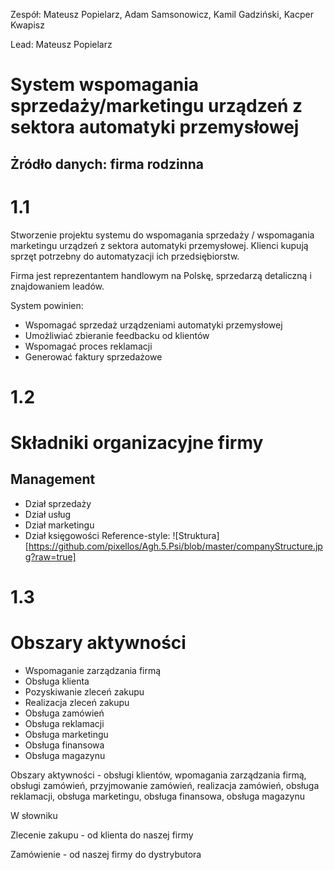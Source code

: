 
Zespół: Mateusz Popielarz, Adam Samsonowicz, Kamil Gadziński, Kacper Kwapisz

Lead: Mateusz Popielarz

# System wspomagania sprzedaży/marketingu urządzeń z sektora automatyki przemysłowej
## Żródło danych: firma rodzinna

# 1.1

Stworzenie projektu systemu do wspomagania sprzedaży / wspomagania marketingu urządzeń z sektora automatyki przemysłowej. Klienci kupują sprzęt potrzebny do automatyzacji ich przedsiębiorstw.

Firma jest reprezentantem handlowym na Polskę, sprzedarzą detaliczną i znajdowaniem leadów.

System powinien:
- Wspomagać sprzedaż urządzeniami automatyki przemysłowej
- Umożliwiać zbieranie feedbacku od klientów
- Wspomagać proces reklamacji
- Generować faktury sprzedażowe

# 1.2
# Składniki organizacyjne firmy
## Management
- Dział sprzedaży
- Dział usług
- Dział marketingu
- Dział księgowości
Reference-style: 
![Struktura][https://github.com/pixellos/Agh.5.Psi/blob/master/companyStructure.jpg?raw=true]


# 1.3
# Obszary aktywności
- Wspomaganie zarządzania firmą
- Obsługa klienta
- Pozyskiwanie zleceń zakupu
- Realizacja zleceń zakupu
- Obsługa zamówień
- Obsługa reklamacji
- Obsługa marketingu
- Obsługa finansowa
- Obsługa magazynu

Obszary aktywności - obsługi klientów, wpomagania zarządzania firmą, obsługi zamówień, przyjmowanie zamówień, realizacja zamówień, obsługa reklamacji, obsługa marketingu, obsługa finansowa, obsługa magazynu

W słowniku 

Zlecenie zakupu - od klienta do naszej firmy

Zamówienie - od naszej firmy do dystrybutora


